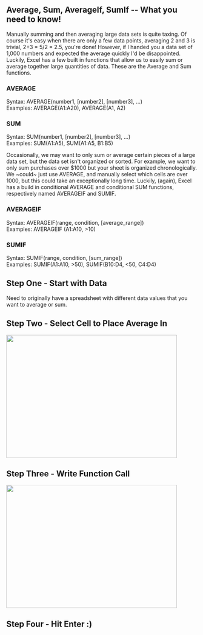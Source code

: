 ## Average, Sum, AverageIf, SumIf -- What you need to know!

Manually summing and then averaging large data sets is quite taxing.  Of course it's easy when there are only a few data points, averaging 2 and 3 is trivial, 2+3 = 5/2 = 2.5, you're done!  However, if I handed you a data set of 1,000 numbers and expected the average quickly I'd be disappointed.  Luckily, Excel has a few built in functions that allow us to easily sum or average together large quantities of data.  These are the Average and Sum functions.  

### AVERAGE
Syntax: AVERAGE(number1, [number2], [number3], ...)  
Examples: AVERAGE(A1:A20), AVERAGE(A1, A2)  
### SUM
Syntax: SUM(number1, [number2], [number3], ...)  
Examples: SUM(A1:A5), SUM(A1:A5, B1:B5) 

Occasionally, we may want to only sum or average certain pieces of a large data set, but the data set isn't organized or sorted.  For example, we want to only sum purchases over $1000 but your sheet is organized chronologically.  We ~could~ just use AVERAGE, and manually select which cells are over 1000, but this could take an exceptionally long time.  Luckily, (again), Excel has a build in conditional AVERAGE and conditional SUM functions, respectively named AVERAGEIF and SUMIF.

### AVERAGEIF
Syntax: AVERAGEIF(range, condition, [average_range])  
Examples: AVERAGEIF (A1:A10, >10)
### SUMIF
Syntax: SUMIF(range, condition, [sum_range])  
Examples: SUMIF(A1:A10, >50), SUMIF(B10:D4, <50, C4:D4)

## Step One - Start with Data
Need to originally have a spreadsheet with different data values that you want to average or sum.
<!-- <img src="https://hggorel.github.io/AdvancedDataScience/assets/images/" width="350" height="275"> -->

## Step Two - Select Cell to Place Average In  
<img src="https://hggorel.github.io/AdvancedDataScience/assets/images/ChoosingCell.png" width="450" height="325">

## Step Three - Write Function Call
<img src="https://hggorel.github.io/AdvancedDataScience/assets/images/WriteFunctionCall.png" width="450" height="325">

## Step Four - Hit Enter :)
<!-- <img src="https://hggorel.github.io/AdvancedDataScience/assets/images/" width="225" height="275"> -->

<!-- Then link the spreadsheet -->


<!-- ## Welcome to GitHub Pages 

You can use the [editor on GitHub](https://github.com/hggorel/AdvancedDataScience/edit/gh-pages/index.md) to maintain and preview the content for your website in Markdown files. 

Whenever you commit to this repository, GitHub Pages will run [Jekyll](https://jekyllrb.com/) to rebuild the pages in your site, from the content in your Markdown files.

### Markdown

Markdown is a lightweight and easy-to-use syntax for styling your writing. It includes conventions for

```markdown
Syntax highlighted code block

# Header 1
## Header 2
### Header 3

- Bulleted
- List

1. Numbered
2. List

**Bold** and _Italic_ and `Code` text

[Link](url) and ![Image](src)
```

For more details see [Basic writing and formatting syntax](https://docs.github.com/en/github/writing-on-github/getting-started-with-writing-and-formatting-on-github/basic-writing-and-formatting-syntax).

### Jekyll Themes

Your Pages site will use the layout and styles from the Jekyll theme you have selected in your [repository settings](https://github.com/hggorel/AdvancedDataScience/settings/pages). The name of this theme is saved in the Jekyll `_config.yml` configuration file.

### Support or Contact

Having trouble with Pages? Check out our [documentation](https://docs.github.com/categories/github-pages-basics/) or [contact support](https://support.github.com/contact) and we’ll help you sort it out.

-->
